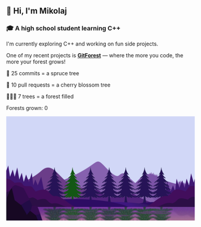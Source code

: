 ## 👋 Hi, I'm Mikolaj

### 🎓 A high school student learning C++

I'm currently exploring C++ and working on fun side projects.

One of my recent projects is **[GitForest](https://github.com/tmikolaj/GitForest)** — where the more you code, the more your forest grows!

🌲 25 commits = a spruce tree  

🌸 10 pull requests = a cherry blossom tree

🌲🌲🌲 7 trees = a forest filled

Forests grown: <!-- forests -->0<!-- endforests -->

![GitForest forest.svg](https://raw.githubusercontent.com/tmikolaj/GitForest/refs/heads/main/assets/forest.svg)
